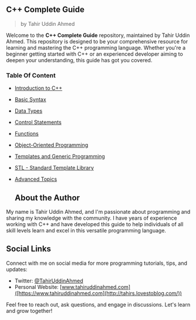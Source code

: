 ## C++ Complete Guide
>by Tahir Uddin Ahmed

Welcome to the **C++ Complete Guide** repository, maintained by Tahir Uddin Ahmed. This repository is designed to be your comprehensive resource for learning and mastering the C++ programming language. Whether you're a beginner getting started with C++ or an experienced developer aiming to deepen your understanding, this guide has got you covered.

### Table Of Content 
- [Introduction to C++](#basic)
- [Basic Syntax](#basic-syntax)
- [Data Types](#data-types)
- [Control Statements](#control-statements)
- [Functions](#functions)
- [Object-Oriented Programming](#object-oriented-programming)
- [Templates and Generic Programming](#templates-and-generic-programming)
- [STL - Standard Template Library](#stl---standard-template-library)
- [Advanced Topics](#advanced-topics)

  ## About the Author

My name is Tahir Uddin Ahmed, and I'm passionate about programming and sharing my knowledge with the community. I have years of experience working with C++ and have developed this guide to help individuals of all skill levels learn and excel in this versatile programming language.

## Social Links

Connect with me on social media for more programming tutorials, tips, and updates:

- Twitter: [@TahirUddinAhmed](https://twitter.com/TahirUddinAhmed)
- Personal Website: [www.tahiruddinahmed.com]([https://www.tahiruddinahmed.com](http://tahirs.lovestoblog.com/))

Feel free to reach out, ask questions, and engage in discussions. Let's learn and grow together!
